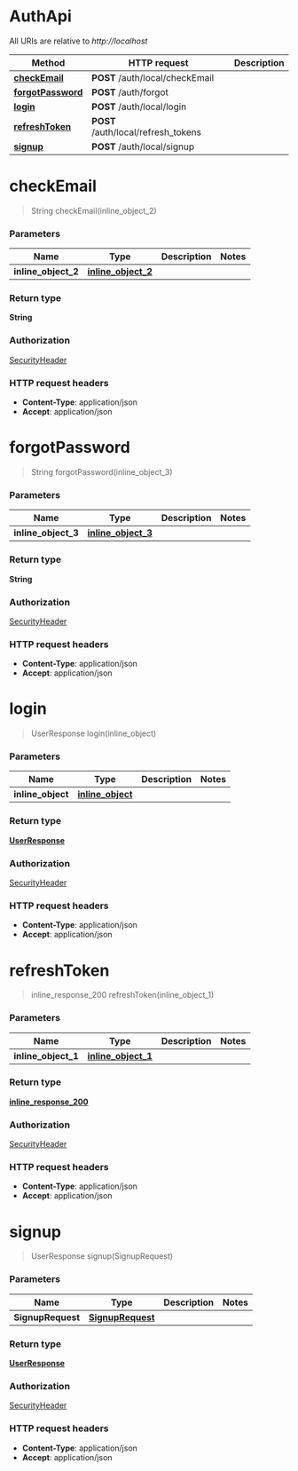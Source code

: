 # AuthApi

All URIs are relative to *http://localhost*

Method | HTTP request | Description
------------- | ------------- | -------------
[**checkEmail**](AuthApi.md#checkEmail) | **POST** /auth/local/checkEmail | 
[**forgotPassword**](AuthApi.md#forgotPassword) | **POST** /auth/forgot | 
[**login**](AuthApi.md#login) | **POST** /auth/local/login | 
[**refreshToken**](AuthApi.md#refreshToken) | **POST** /auth/local/refresh_tokens | 
[**signup**](AuthApi.md#signup) | **POST** /auth/local/signup | 


<a name="checkEmail"></a>
# **checkEmail**
> String checkEmail(inline\_object\_2)



### Parameters

Name | Type | Description  | Notes
------------- | ------------- | ------------- | -------------
 **inline\_object\_2** | [**inline_object_2**](../Models/inline_object_2.md)|  |

### Return type

**String**

### Authorization

[SecurityHeader](../README.md#SecurityHeader)

### HTTP request headers

- **Content-Type**: application/json
- **Accept**: application/json

<a name="forgotPassword"></a>
# **forgotPassword**
> String forgotPassword(inline\_object\_3)



### Parameters

Name | Type | Description  | Notes
------------- | ------------- | ------------- | -------------
 **inline\_object\_3** | [**inline_object_3**](../Models/inline_object_3.md)|  |

### Return type

**String**

### Authorization

[SecurityHeader](../README.md#SecurityHeader)

### HTTP request headers

- **Content-Type**: application/json
- **Accept**: application/json

<a name="login"></a>
# **login**
> UserResponse login(inline\_object)



### Parameters

Name | Type | Description  | Notes
------------- | ------------- | ------------- | -------------
 **inline\_object** | [**inline_object**](../Models/inline_object.md)|  |

### Return type

[**UserResponse**](../Models/UserResponse.md)

### Authorization

[SecurityHeader](../README.md#SecurityHeader)

### HTTP request headers

- **Content-Type**: application/json
- **Accept**: application/json

<a name="refreshToken"></a>
# **refreshToken**
> inline_response_200 refreshToken(inline\_object\_1)



### Parameters

Name | Type | Description  | Notes
------------- | ------------- | ------------- | -------------
 **inline\_object\_1** | [**inline_object_1**](../Models/inline_object_1.md)|  |

### Return type

[**inline_response_200**](../Models/inline_response_200.md)

### Authorization

[SecurityHeader](../README.md#SecurityHeader)

### HTTP request headers

- **Content-Type**: application/json
- **Accept**: application/json

<a name="signup"></a>
# **signup**
> UserResponse signup(SignupRequest)



### Parameters

Name | Type | Description  | Notes
------------- | ------------- | ------------- | -------------
 **SignupRequest** | [**SignupRequest**](../Models/SignupRequest.md)|  |

### Return type

[**UserResponse**](../Models/UserResponse.md)

### Authorization

[SecurityHeader](../README.md#SecurityHeader)

### HTTP request headers

- **Content-Type**: application/json
- **Accept**: application/json

